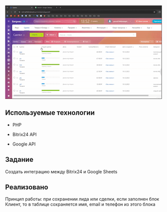 ![alt text](preview.gif)

## Используемые технологии

- PHP

- Bitrix24 API

- Google API

## Задание

Создать интеграцию между Bitrix24 и Google Sheets

## Реализовано

Принцип работы: при сохранении лида или сделки, если заполнен блок Клиент, то в таблице сохраняется имя, email и телефон из этого блока
